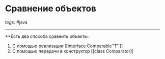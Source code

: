 # Сравнение объектов
*tegs:* #java 

---
**Есть два способа сравнить объекты:
1. С помощью реализации [[interface Comparable''T'']]
2. С помощью передачи в конструктор [[class Comparator]]